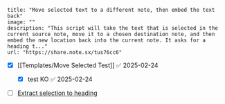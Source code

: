 ```embed
title: "Move selected text to a different note, then embed the text back"
image: ""
description: "This script will take the text that is selected in the current source note, move it to a chosen destination note, and then embed the new location back into the current note. It asks for a heading t..."
url: "https://share.note.sx/tus76cc6"
```


- [x] [[Templates/Move Selected Test]] ✅ 2025-02-24
	- [x] test KO ✅ 2025-02-24


- [ ] [Extract selection to heading](https://forum.obsidian.md/t/67897)

